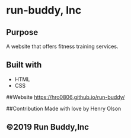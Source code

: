 # run-buddy, Inc

## Purpose
A website that offers fitness training services.

## Built with
* HTML
* CSS

##Website
https://hro0806.github.io/run-buddy/

##Contribution
Made with love by Henry Olson

## ©️2019 Run Buddy,Inc
